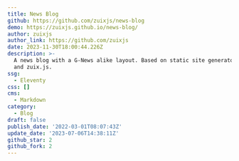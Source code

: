 ```yaml
---
title: News Blog
github: https://github.com/zuixjs/news-blog
demo: https://zuixjs.github.io/news-blog/
author: zuixjs
author_link: https://github.com/zuixjs
date: 2023-11-30T18:00:44.226Z
description: >-
  A news blog with a G-News alike layout. Based on static site generator 11ty
  and zuix.js.
ssg:
  - Eleventy
css: []
cms:
  - Markdown
category:
  - Blog
draft: false
publish_date: '2022-03-01T08:07:43Z'
update_date: '2023-07-06T14:38:11Z'
github_star: 2
github_fork: 2
---
```

